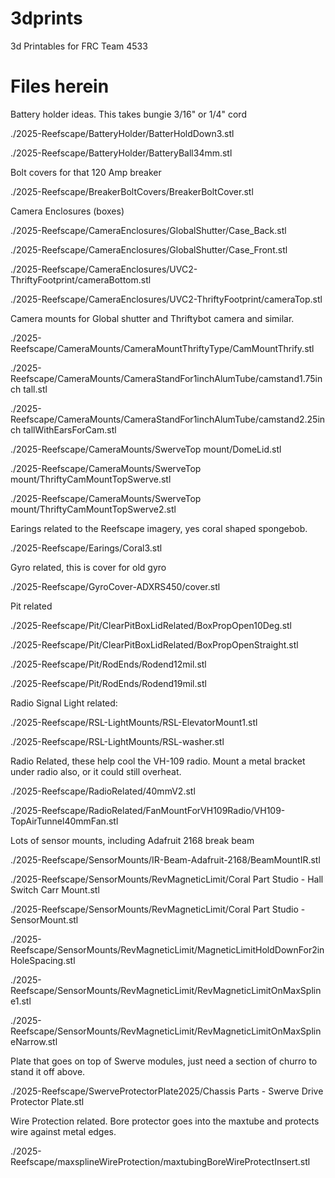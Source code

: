 # 3dprints
3d Printables for FRC Team 4533


# Files herein

Battery holder ideas. This takes bungie 3/16" or 1/4" cord

./2025-Reefscape/BatteryHolder/BatterHoldDown3.stl

./2025-Reefscape/BatteryHolder/BatteryBall34mm.stl

Bolt covers for that 120 Amp breaker

./2025-Reefscape/BreakerBoltCovers/BreakerBoltCover.stl

Camera Enclosures (boxes)

./2025-Reefscape/CameraEnclosures/GlobalShutter/Case_Back.stl

./2025-Reefscape/CameraEnclosures/GlobalShutter/Case_Front.stl

./2025-Reefscape/CameraEnclosures/UVC2-ThriftyFootprint/cameraBottom.stl

./2025-Reefscape/CameraEnclosures/UVC2-ThriftyFootprint/cameraTop.stl

Camera mounts for Global shutter and Thriftybot camera and similar.

./2025-Reefscape/CameraMounts/CameraMountThriftyType/CamMountThrify.stl

./2025-Reefscape/CameraMounts/CameraStandFor1inchAlumTube/camstand1.75inch tall.stl

./2025-Reefscape/CameraMounts/CameraStandFor1inchAlumTube/camstand2.25inch tallWithEarsForCam.stl

./2025-Reefscape/CameraMounts/SwerveTop mount/DomeLid.stl

./2025-Reefscape/CameraMounts/SwerveTop mount/ThriftyCamMountTopSwerve.stl

./2025-Reefscape/CameraMounts/SwerveTop mount/ThriftyCamMountTopSwerve2.stl

Earings related to the Reefscape imagery, yes coral shaped spongebob.

./2025-Reefscape/Earings/Coral3.stl

Gyro related, this is cover for old gyro

./2025-Reefscape/GyroCover-ADXRS450/cover.stl

Pit related

./2025-Reefscape/Pit/ClearPitBoxLidRelated/BoxPropOpen10Deg.stl

./2025-Reefscape/Pit/ClearPitBoxLidRelated/BoxPropOpenStraight.stl

./2025-Reefscape/Pit/RodEnds/Rodend12mil.stl

./2025-Reefscape/Pit/RodEnds/Rodend19mil.stl

Radio Signal Light related:

./2025-Reefscape/RSL-LightMounts/RSL-ElevatorMount1.stl

./2025-Reefscape/RSL-LightMounts/RSL-washer.stl

Radio Related, these help cool the VH-109 radio. Mount a metal bracket under radio also, or it could still overheat.

./2025-Reefscape/RadioRelated/40mmV2.stl

./2025-Reefscape/RadioRelated/FanMountForVH109Radio/VH109-TopAirTunnel40mmFan.stl

Lots of sensor mounts, including Adafruit 2168 break beam 

./2025-Reefscape/SensorMounts/IR-Beam-Adafruit-2168/BeamMountIR.stl

./2025-Reefscape/SensorMounts/RevMagneticLimit/Coral Part Studio - Hall Switch Carr Mount.stl

./2025-Reefscape/SensorMounts/RevMagneticLimit/Coral Part Studio - SensorMount.stl

./2025-Reefscape/SensorMounts/RevMagneticLimit/MagneticLimitHoldDownFor2inHoleSpacing.stl

./2025-Reefscape/SensorMounts/RevMagneticLimit/RevMagneticLimitOnMaxSpline1.stl

./2025-Reefscape/SensorMounts/RevMagneticLimit/RevMagneticLimitOnMaxSplineNarrow.stl

Plate that goes on top of Swerve modules, just need a section of churro to stand it off above.

./2025-Reefscape/SwerveProtectorPlate2025/Chassis Parts - Swerve Drive Protector Plate.stl

Wire Protection related. Bore protector goes into the maxtube and protects wire against metal edges.

./2025-Reefscape/maxsplineWireProtection/maxtubingBoreWireProtectInsert.stl


